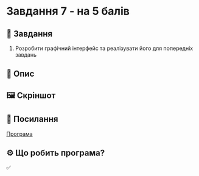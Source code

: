 # Завдання 7 - на 5 балів 
## 📌 Завдання
1. Розробити графічний інтерфейс та реалізувати його для попередніх завдань
## 📖 Опис

## 🖼️ Скріншот

## 🔗 Посилання
[Програма]()
## ⚙️ Що робить програма?
✅